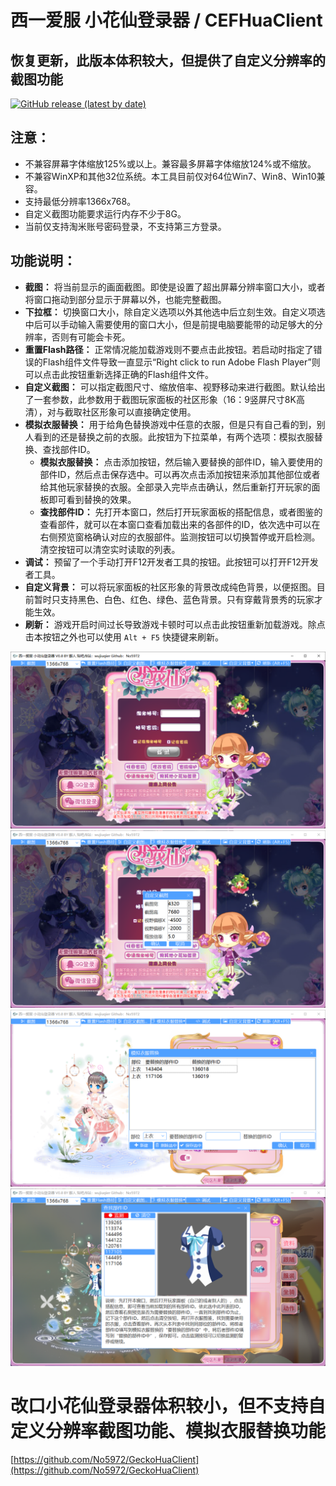 # 西一爱服 小花仙登录器 / CEFHuaClient
## 恢复更新，此版本体积较大，但提供了自定义分辨率的截图功能
[![GitHub release (latest by date)](https://img.shields.io/github/v/release/No5972/CEFHuaClient?label=%E7%82%B9%E6%AD%A4%E4%B8%8B%E8%BD%BD%E6%9C%80%E6%96%B0%E7%89%88%E6%9C%AC%EF%BC%88%E9%87%8C%E9%9D%A2%E7%9A%84%E8%93%9D%E5%A5%8F%E4%BA%91%E9%93%BE%E6%8E%A5%EF%BC%89)](https://github.com/No5972/CEFHuaClient/releases/latest)

## 注意：
* 不兼容屏幕字体缩放125%或以上。兼容最多屏幕字体缩放124%或不缩放。
* 不兼容WinXP和其他32位系统。本工具目前仅对64位Win7、Win8、Win10兼容。
* 支持最低分辨率1366x768。
* 自定义截图功能要求运行内存不少于8G。
* 当前仅支持淘米账号密码登录，不支持第三方登录。

## 功能说明：
* **截图：** 将当前显示的画面截图。即使是设置了超出屏幕分辨率窗口大小，或者将窗口拖动到部分显示于屏幕以外，也能完整截图。
* **下拉框：** 切换窗口大小，除自定义选项以外其他选中后立刻生效。自定义项选中后可以手动输入需要使用的窗口大小，但是前提电脑要能带的动足够大的分辨率，否则有可能会卡死。
* **重置Flash路径：** 正常情况能加载游戏则不要点击此按钮。若启动时指定了错误的Flash组件文件导致一直显示“Right click to run Adobe Flash Player”则可以点击此按钮重新选择正确的Flash组件文件。
* **自定义截图：** 可以指定截图尺寸、缩放倍率、视野移动来进行截图。默认给出了一套参数，此参数用于截图玩家面板的社区形象（16：9竖屏尺寸8K高清），对与截取社区形象可以直接确定使用。
* **模拟衣服替换：** 用于给角色替换游戏中任意的衣服，但是只有自己看的到，别人看到的还是替换之前的衣服。此按钮为下拉菜单，有两个选项：模拟衣服替换、查找部件ID。
  - **模拟衣服替换：** 点击添加按钮，然后输入要替换的部件ID，输入要使用的部件ID，然后点击保存选中。可以再次点击添加按钮来添加其他部位或者给其他玩家替换的衣服。全部录入完毕点击确认，然后重新打开玩家的面板即可看到替换的效果。
  - **查找部件ID：** 先打开本窗口，然后打开玩家面板的搭配信息，或者图鉴的查看部件，就可以在本窗口查看加载出来的各部件的ID，依次选中可以在右侧预览窗格确认对应的衣服部件。监测按钮可以切换暂停或开启检测。清空按钮可以清空实时读取的列表。
* **调试：** 预留了一个手动打开F12开发者工具的按钮。此按钮可以打开F12开发者工具。
* **自定义背景：** 可以将玩家面板的社区形象的背景改成纯色背景，以便抠图。目前暂时只支持黑色、白色、红色、绿色、蓝色背景。只有穿戴背景秀的玩家才能生效。
* **刷新：** 游戏开启时间过长导致游戏卡顿时可以点击此按钮重新加载游戏。除点击本按钮之外也可以使用 ```Alt + F5``` 快捷键来刷新。

![image](https://github.com/No5972/CEFHuaClient/blob/main/screenshots/mainwindow.png)
![image](https://github.com/No5972/CEFHuaClient/blob/main/screenshots/customizecapture1.png)
![image](https://github.com/No5972/CEFHuaClient/blob/main/screenshots/simulatereplace.png)
![image](https://github.com/No5972/CEFHuaClient/blob/main/screenshots/monitor.png)

# 改口小花仙登录器体积较小，但不支持自定义分辨率截图功能、模拟衣服替换功能
[https://github.com/No5972/GeckoHuaClient](https://github.com/No5972/GeckoHuaClient)
